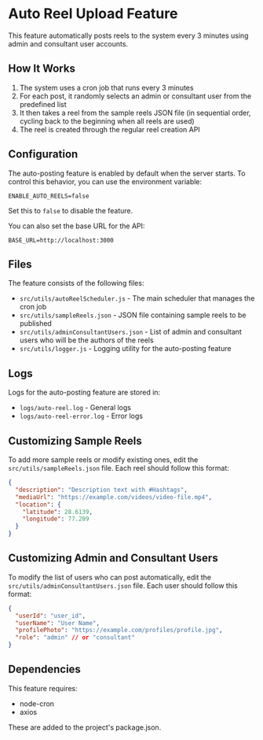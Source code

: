# Auto Reel Upload Feature

This feature automatically posts reels to the system every 3 minutes using admin and consultant user accounts.

## How It Works

1. The system uses a cron job that runs every 3 minutes
2. For each post, it randomly selects an admin or consultant user from the predefined list
3. It then takes a reel from the sample reels JSON file (in sequential order, cycling back to the beginning when all reels are used)
4. The reel is created through the regular reel creation API

## Configuration

The auto-posting feature is enabled by default when the server starts. To control this behavior, you can use the environment variable:

```
ENABLE_AUTO_REELS=false
```

Set this to `false` to disable the feature.

You can also set the base URL for the API:

```
BASE_URL=http://localhost:3000
```

## Files

The feature consists of the following files:

- `src/utils/autoReelScheduler.js` - The main scheduler that manages the cron job
- `src/utils/sampleReels.json` - JSON file containing sample reels to be published
- `src/utils/adminConsultantUsers.json` - List of admin and consultant users who will be the authors of the reels
- `src/utils/logger.js` - Logging utility for the auto-posting feature

## Logs

Logs for the auto-posting feature are stored in:

- `logs/auto-reel.log` - General logs
- `logs/auto-reel-error.log` - Error logs

## Customizing Sample Reels

To add more sample reels or modify existing ones, edit the `src/utils/sampleReels.json` file. Each reel should follow this format:

```json
{
  "description": "Description text with #Hashtags",
  "mediaUrl": "https://example.com/videos/video-file.mp4",
  "location": {
    "latitude": 28.6139,
    "longitude": 77.209
  }
}
```

## Customizing Admin and Consultant Users

To modify the list of users who can post automatically, edit the `src/utils/adminConsultantUsers.json` file. Each user should follow this format:

```json
{
  "userId": "user_id",
  "userName": "User Name",
  "profilePhoto": "https://example.com/profiles/profile.jpg",
  "role": "admin" // or "consultant"
}
```

## Dependencies

This feature requires:
- node-cron
- axios

These are added to the project's package.json. 